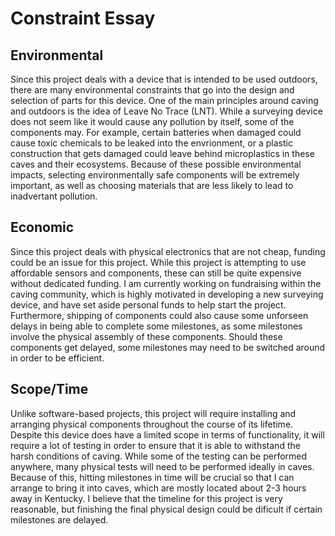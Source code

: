 # Constraint Essay

## Environmental
Since this project deals with a device that is intended to be used outdoors, there are many environmental constraints 
that go into the design and selection of parts for this device. One of the main principles around caving and outdoors is
the idea of Leave No Trace (LNT). While a surveying device does not seem like it would cause any pollution by itself, some of the
components may. For example, certain batteries when damaged could cause toxic chemicals to be leaked into the envrionment, or
a plastic construction that gets damaged could leave behind microplastics in these caves and their ecosystems. Because of these
possible environmental impacts, selecting environmentally safe components will be extremely important, as well as choosing materials
that are less likely to lead to inadvertant pollution.

## Economic
Since this project deals with physical electronics that are not cheap, funding could be an issue for this project. While this project
is attempting to use affordable sensors and components, these can still be quite expensive without dedicated funding. I am currently
working on fundraising within the caving community, which is highly motivated in developing a new surveying device, and have set
aside personal funds to help start the project. Furthermore, shipping of components could also cause some unforseen delays in being
able to complete some milestones, as some milestones involve the physical assembly of these components. Should these components get
delayed, some milestones may need to be switched around in order to be efficient.

## Scope/Time
Unlike software-based projects, this project will require installing and arranging physical components throughout the course of its
lifetime. Despite this device does have a limited scope in terms of functionality, it will require a lot of testing in order to ensure
that it is able to withstand the harsh conditions of caving. While some of the testing can be performed anywhere, many physical tests
will need to be performed ideally in caves. Because of this, hitting milestones in time will be crucial so that I can arrange to bring
it into caves, which are mostly located about 2-3 hours away in Kentucky. I believe that the timeline for this project is very
reasonable, but finishing the final physical design could be dificult if certain milestones are delayed. 
